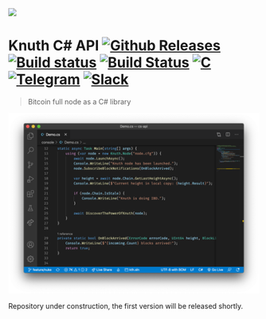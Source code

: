<img width="200px" src="https://github.com/k-nuth/cs-api/raw/master/docs/images/kth-purple.png" />

# Knuth C# API <a target="_blank" href="https://github.com/k-nuth/cs-api/releases">![Github Releases][badge.release]</a> <a target="_blank" href="https://travis-ci.org/k-nuth/cs-api">![Build status][badge.Travis]</a> <a target="_blank" href="https://ci.appveyor.com/projects/k-nuth/cs-api">![Build Status][badge.Appveyor]</a> <a href="#">![C][badge.c]</a> <a target="_blank" href="https://t.me/knuth_cash">![Telegram][badge.telegram]</a> <a target="_blank" href="https://k-nuth.slack.com/">![Slack][badge.slack]</a>

> Bitcoin full node as a C# library

<p align="center"><img width="800px" src="docs/images/demo.png" /></p>

Repository under construction, the first version will be released shortly.


<!-- Links -->
[badge.Travis]: https://travis-ci.org/k-nuth/cs-api.svg?branch=master
[badge.Appveyor]: https://ci.appveyor.com/api/projects/status/github/k-nuth/cs-api?svg=true&branch=master
[badge.Cirrus]: https://api.cirrus-ci.com/github/k-nuth/cs-api.svg?branch=master
[badge.version]: https://badge.fury.io/gh/k-nuth%2Fkth-cs-api.svg
[badge.release]: https://img.shields.io/github/release/k-nuth/cs-api.svg
[badge.c]: https://img.shields.io/badge/C-11-blue.svg?style=flat&logo=c
[badge.telegram]: https://img.shields.io/badge/telegram-badge-blue.svg?logo=telegram
[badge.slack]: https://img.shields.io/badge/slack-badge-orange.svg?logo=slack
